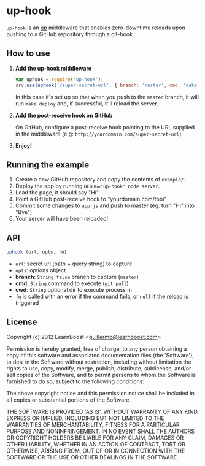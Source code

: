 
# up-hook

`up-hook` is an [up](http://github.com/learnboost/up) middleware that
enables zero-downtime reloads upon pushing to a GitHub repository
through a git-hook.

## How to use

1. **Add the up-hook middleware**

    ```js
    var uphook = require('up-hook');
    srv.use(uphook('/super-secret-url', { branch: 'master', cmd: 'make deploy' }));
    ```

    In this case it's set up so that when you push to the `master` branch,
    it will run `make deploy` and, if successful, it'll reload the server.

2. **Add the post-receive hook on GitHub**

    On GitHub, configure a post-receive hook pointing to the URL supplied
    in the middleware (e.g: `http://yourdomain.com/super-secret-url`)

3. **Enjoy!**

## Running the example

1. Create a new GitHub repository and copy the contents of `example/`.
2. Deploy the app by running `DEBUG="up-hook" node server`.
3. Load the page, it should say "Hi"
4. Point a GitHub post-receive hook to "yourdomain.com/tobi"
5. Commit some changes to `app.js` and push to master (eg: turn "Hi" into
   "Bye")
6. Your server will have been reloaded!

## API

```js
uphook (url, opts, fn)
```

- `url`: secret url (path + query string) to capture
- `opts`: options object
 - **branch**: `String|false` branch to capture (`master`)
 - **cmd**: `String` command to execute (`git pull`)
 - **cwd**: `String` optional dir to execute process in
- `fn` is called with an error if the command fails, or `null` if the
  reload is triggered

## License

Copyright (c) 2012 LearnBoost &lt;guillermo@learnboost.com&gt;

Permission is hereby granted, free of charge, to any person obtaining
a copy of this software and associated documentation files (the
'Software'), to deal in the Software without restriction, including
without limitation the rights to use, copy, modify, merge, publish,
distribute, sublicense, and/or sell copies of the Software, and to
permit persons to whom the Software is furnished to do so, subject to
the following conditions:

The above copyright notice and this permission notice shall be
included in all copies or substantial portions of the Software.

THE SOFTWARE IS PROVIDED 'AS IS', WITHOUT WARRANTY OF ANY KIND,
EXPRESS OR IMPLIED, INCLUDING BUT NOT LIMITED TO THE WARRANTIES OF
MERCHANTABILITY, FITNESS FOR A PARTICULAR PURPOSE AND NONINFRINGEMENT.
IN NO EVENT SHALL THE AUTHORS OR COPYRIGHT HOLDERS BE LIABLE FOR ANY
CLAIM, DAMAGES OR OTHER LIABILITY, WHETHER IN AN ACTION OF CONTRACT,
TORT OR OTHERWISE, ARISING FROM, OUT OF OR IN CONNECTION WITH THE
SOFTWARE OR THE USE OR OTHER DEALINGS IN THE SOFTWARE.
